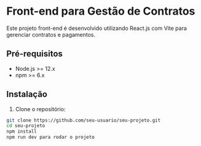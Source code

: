 # Front-end para Gestão de Contratos

Este projeto front-end é desenvolvido utilizando React.js com Vite para gerenciar contratos e pagamentos.


## Pré-requisitos

- Node.js >= 12.x
- npm >= 6.x

## Instalação

1. Clone o repositório:

```bash
git clone https://github.com/seu-usuario/seu-projeto.git
cd seu-projeto
npm install
npm run dev para rodar o projeto
